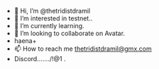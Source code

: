 - 👋 Hi, I’m @thetridistdramil
- 👀 I’m interested in testnet..
- 🌱 I’m currently learning.
- 💞️ I’m looking to collaborate on Avatar.
- haena+
- 📫 How to reach me thetridistdramil@gmx.com
- Discord......./!@1
.





